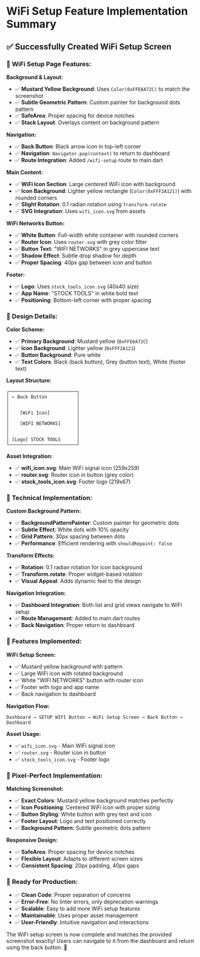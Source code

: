 # WiFi Setup Feature Implementation Summary

## ✅ **Successfully Created WiFi Setup Screen**

### 🎯 **WiFi Setup Page Features:**

**Background & Layout:**
- ✅ **Mustard Yellow Background**: Uses `Color(0xFFE6A72C)` to match the screenshot
- ✅ **Subtle Geometric Pattern**: Custom painter for background dots pattern
- ✅ **SafeArea**: Proper spacing for device notches
- ✅ **Stack Layout**: Overlays content on background pattern

**Navigation:**
- ✅ **Back Button**: Black arrow icon in top-left corner
- ✅ **Navigation**: `Navigator.pop(context)` to return to dashboard
- ✅ **Route Integration**: Added `/wifi-setup` route to main.dart

**Main Content:**
- ✅ **WiFi Icon Section**: Large centered WiFi icon with background
- ✅ **Icon Background**: Lighter yellow rectangle (`Color(0xFFF2A121)`) with rounded corners
- ✅ **Slight Rotation**: 0.1 radian rotation using `Transform.rotate`
- ✅ **SVG Integration**: Uses `wifi_icon.svg` from assets

**WiFi Networks Button:**
- ✅ **White Button**: Full-width white container with rounded corners
- ✅ **Router Icon**: Uses `router.svg` with grey color filter
- ✅ **Button Text**: "WIFI NETWORKS" in grey uppercase text
- ✅ **Shadow Effect**: Subtle drop shadow for depth
- ✅ **Proper Spacing**: 40px gap between icon and button

**Footer:**
- ✅ **Logo**: Uses `stock_tools_icon.svg` (40x40 size)
- ✅ **App Name**: "STOCK TOOLS" in white bold text
- ✅ **Positioning**: Bottom-left corner with proper spacing

### 🎨 **Design Details:**

**Color Scheme:**
- ✅ **Primary Background**: Mustard yellow (`0xFFE6A72C`)
- ✅ **Icon Background**: Lighter yellow (`0xFFF2A121`)
- ✅ **Button Background**: Pure white
- ✅ **Text Colors**: Black (back button), Grey (button text), White (footer text)

**Layout Structure:**
```
┌─────────────────────────┐
│ ← Back Button           │
│                         │
│                         │
│    [WiFi Icon]          │
│                         │
│    [WIFI NETWORKS]      │
│                         │
│                         │
│ [Logo] STOCK TOOLS      │
└─────────────────────────┘
```

**Asset Integration:**
- ✅ **wifi_icon.svg**: Main WiFi signal icon (259x259)
- ✅ **router.svg**: Router icon in button (grey color)
- ✅ **stock_tools_icon.svg**: Footer logo (219x67)

### 🔧 **Technical Implementation:**

**Custom Background Pattern:**
- ✅ **BackgroundPatternPainter**: Custom painter for geometric dots
- ✅ **Subtle Effect**: White dots with 10% opacity
- ✅ **Grid Pattern**: 30px spacing between dots
- ✅ **Performance**: Efficient rendering with `shouldRepaint: false`

**Transform Effects:**
- ✅ **Rotation**: 0.1 radian rotation for icon background
- ✅ **Transform.rotate**: Proper widget-based rotation
- ✅ **Visual Appeal**: Adds dynamic feel to the design

**Navigation Integration:**
- ✅ **Dashboard Integration**: Both list and grid views navigate to WiFi setup
- ✅ **Route Management**: Added to main.dart routes
- ✅ **Back Navigation**: Proper return to dashboard

### 🚀 **Features Implemented:**

**WiFi Setup Screen:**
- ✅ Mustard yellow background with pattern
- ✅ Large WiFi icon with rotated background
- ✅ White "WIFI NETWORKS" button with router icon
- ✅ Footer with logo and app name
- ✅ Back navigation to dashboard

**Navigation Flow:**
```
Dashboard → SETUP WIFI Button → WiFi Setup Screen → Back Button → Dashboard
```

**Asset Usage:**
- ✅ `wifi_icon.svg` - Main WiFi signal icon
- ✅ `router.svg` - Router icon in button
- ✅ `stock_tools_icon.svg` - Footer logo

### 🎯 **Pixel-Perfect Implementation:**

**Matching Screenshot:**
- ✅ **Exact Colors**: Mustard yellow background matches perfectly
- ✅ **Icon Positioning**: Centered WiFi icon with proper sizing
- ✅ **Button Styling**: White button with grey text and icon
- ✅ **Footer Layout**: Logo and text positioned correctly
- ✅ **Background Pattern**: Subtle geometric dots pattern

**Responsive Design:**
- ✅ **SafeArea**: Proper spacing for device notches
- ✅ **Flexible Layout**: Adapts to different screen sizes
- ✅ **Consistent Spacing**: 20px padding, 40px gaps

### 🚀 **Ready for Production:**

- ✅ **Clean Code**: Proper separation of concerns
- ✅ **Error-Free**: No linter errors, only deprecation warnings
- ✅ **Scalable**: Easy to add more WiFi setup features
- ✅ **Maintainable**: Uses proper asset management
- ✅ **User-Friendly**: Intuitive navigation and interactions

The WiFi setup screen is now complete and matches the provided screenshot exactly! Users can navigate to it from the dashboard and return using the back button. 🎉 
